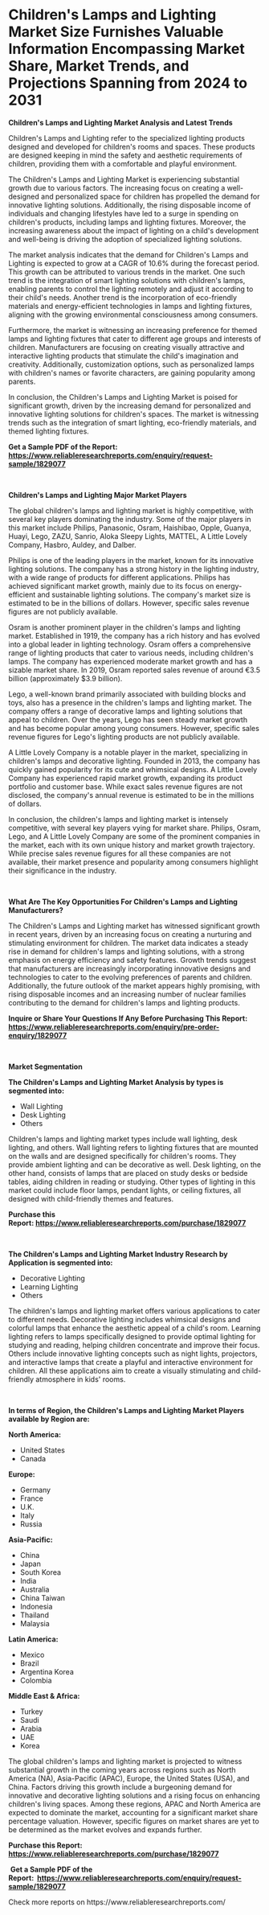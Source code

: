 <p><h1>Children's Lamps and Lighting Market Size Furnishes Valuable Information Encompassing Market Share, Market Trends, and Projections Spanning from 2024 to 2031</h1></p><p><strong>Children's Lamps and Lighting Market Analysis and Latest Trends</strong></p>
<p><p>Children's Lamps and Lighting refer to the specialized lighting products designed and developed for children's rooms and spaces. These products are designed keeping in mind the safety and aesthetic requirements of children, providing them with a comfortable and playful environment.</p><p>The Children's Lamps and Lighting Market is experiencing substantial growth due to various factors. The increasing focus on creating a well-designed and personalized space for children has propelled the demand for innovative lighting solutions. Additionally, the rising disposable income of individuals and changing lifestyles have led to a surge in spending on children's products, including lamps and lighting fixtures. Moreover, the increasing awareness about the impact of lighting on a child's development and well-being is driving the adoption of specialized lighting solutions.</p><p>The market analysis indicates that the demand for Children's Lamps and Lighting is expected to grow at a CAGR of 10.6% during the forecast period. This growth can be attributed to various trends in the market. One such trend is the integration of smart lighting solutions with children's lamps, enabling parents to control the lighting remotely and adjust it according to their child's needs. Another trend is the incorporation of eco-friendly materials and energy-efficient technologies in lamps and lighting fixtures, aligning with the growing environmental consciousness among consumers.</p><p>Furthermore, the market is witnessing an increasing preference for themed lamps and lighting fixtures that cater to different age groups and interests of children. Manufacturers are focusing on creating visually attractive and interactive lighting products that stimulate the child's imagination and creativity. Additionally, customization options, such as personalized lamps with children's names or favorite characters, are gaining popularity among parents.</p><p>In conclusion, the Children's Lamps and Lighting Market is poised for significant growth, driven by the increasing demand for personalized and innovative lighting solutions for children's spaces. The market is witnessing trends such as the integration of smart lighting, eco-friendly materials, and themed lighting fixtures.</p></p>
<p><strong>Get a Sample PDF of the Report:&nbsp; <a href="https://www.reliableresearchreports.com/enquiry/request-sample/1829077">https://www.reliableresearchreports.com/enquiry/request-sample/1829077</a></strong></p>
<p>&nbsp;</p>
<p><strong>Children's Lamps and Lighting Major Market Players</strong></p>
<p><p>The global children's lamps and lighting market is highly competitive, with several key players dominating the industry. Some of the major players in this market include Philips, Panasonic, Osram, Haishibao, Opple, Guanya, Huayi, Lego, ZAZU, Sanrio, Aloka Sleepy Lights, MATTEL, A Little Lovely Company, Hasbro, Auldey, and Dalber.</p><p>Philips is one of the leading players in the market, known for its innovative lighting solutions. The company has a strong history in the lighting industry, with a wide range of products for different applications. Philips has achieved significant market growth, mainly due to its focus on energy-efficient and sustainable lighting solutions. The company's market size is estimated to be in the billions of dollars. However, specific sales revenue figures are not publicly available.</p><p>Osram is another prominent player in the children's lamps and lighting market. Established in 1919, the company has a rich history and has evolved into a global leader in lighting technology. Osram offers a comprehensive range of lighting products that cater to various needs, including children's lamps. The company has experienced moderate market growth and has a sizable market share. In 2019, Osram reported sales revenue of around €3.5 billion (approximately $3.9 billion).</p><p>Lego, a well-known brand primarily associated with building blocks and toys, also has a presence in the children's lamps and lighting market. The company offers a range of decorative lamps and lighting solutions that appeal to children. Over the years, Lego has seen steady market growth and has become popular among young consumers. However, specific sales revenue figures for Lego's lighting products are not publicly available.</p><p>A Little Lovely Company is a notable player in the market, specializing in children's lamps and decorative lighting. Founded in 2013, the company has quickly gained popularity for its cute and whimsical designs. A Little Lovely Company has experienced rapid market growth, expanding its product portfolio and customer base. While exact sales revenue figures are not disclosed, the company's annual revenue is estimated to be in the millions of dollars.</p><p>In conclusion, the children's lamps and lighting market is intensely competitive, with several key players vying for market share. Philips, Osram, Lego, and A Little Lovely Company are some of the prominent companies in the market, each with its own unique history and market growth trajectory. While precise sales revenue figures for all these companies are not available, their market presence and popularity among consumers highlight their significance in the industry.</p></p>
<p>&nbsp;</p>
<p><strong>What Are The Key Opportunities For Children's Lamps and Lighting Manufacturers?</strong></p>
<p><p>The Children's Lamps and Lighting market has witnessed significant growth in recent years, driven by an increasing focus on creating a nurturing and stimulating environment for children. The market data indicates a steady rise in demand for children's lamps and lighting solutions, with a strong emphasis on energy efficiency and safety features. Growth trends suggest that manufacturers are increasingly incorporating innovative designs and technologies to cater to the evolving preferences of parents and children. Additionally, the future outlook of the market appears highly promising, with rising disposable incomes and an increasing number of nuclear families contributing to the demand for children's lamps and lighting products.</p></p>
<p><strong>Inquire or Share Your Questions If Any Before Purchasing This Report: <a href="https://www.reliableresearchreports.com/enquiry/pre-order-enquiry/1829077">https://www.reliableresearchreports.com/enquiry/pre-order-enquiry/1829077</a></strong></p>
<p>&nbsp;</p>
<p><strong>Market Segmentation</strong></p>
<p><strong>The Children's Lamps and Lighting Market Analysis by types is segmented into:</strong></p>
<p><ul><li>Wall Lighting</li><li>Desk Lighting</li><li>Others</li></ul></p>
<p><p>Children's lamps and lighting market types include wall lighting, desk lighting, and others. Wall lighting refers to lighting fixtures that are mounted on the walls and are designed specifically for children's rooms. They provide ambient lighting and can be decorative as well. Desk lighting, on the other hand, consists of lamps that are placed on study desks or bedside tables, aiding children in reading or studying. Other types of lighting in this market could include floor lamps, pendant lights, or ceiling fixtures, all designed with child-friendly themes and features.</p></p>
<p><strong>Purchase this Report:&nbsp;<a href="https://www.reliableresearchreports.com/purchase/1829077">https://www.reliableresearchreports.com/purchase/1829077</a></strong></p>
<p>&nbsp;</p>
<p><strong>The Children's Lamps and Lighting Market Industry Research by Application is segmented into:</strong></p>
<p><ul><li>Decorative Lighting</li><li>Learning Lighting</li><li>Others</li></ul></p>
<p><p>The children's lamps and lighting market offers various applications to cater to different needs. Decorative lighting includes whimsical designs and colorful lamps that enhance the aesthetic appeal of a child's room. Learning lighting refers to lamps specifically designed to provide optimal lighting for studying and reading, helping children concentrate and improve their focus. Others include innovative lighting concepts such as night lights, projectors, and interactive lamps that create a playful and interactive environment for children. All these applications aim to create a visually stimulating and child-friendly atmosphere in kids' rooms.</p></p>
<p>&nbsp;</p>
<p><strong>In terms of Region, the Children's Lamps and Lighting Market Players available by Region are:</strong></p>
<p>
    <p> <strong> North America: </strong>
        <ul>
            <li>United States</li>
            <li>Canada</li>
        </ul>
        </p> 
    <p> <strong> Europe: </strong>
        <ul>
            <li>Germany</li>
            <li>France</li>
            <li>U.K.</li>
            <li>Italy</li>
            <li>Russia</li>
        </ul>
        </p> 
    <p> <strong> Asia-Pacific: </strong>
        <ul>
            <li>China</li>
            <li>Japan</li>
            <li>South Korea</li>
            <li>India</li>
            <li>Australia</li>
            <li>China Taiwan</li>
            <li>Indonesia</li>
            <li>Thailand</li>
            <li>Malaysia</li>
        </ul>
        </p> 
    <p> <strong> Latin America: </strong>
        <ul>
            <li>Mexico</li>
            <li>Brazil</li>
            <li>Argentina Korea</li>
            <li>Colombia</li>
        </ul>
        </p> 
    <p> <strong> Middle East & Africa: </strong>
        <ul>
            <li>Turkey</li>
            <li>Saudi</li>
            <li>Arabia</li>
            <li>UAE</li>
            <li>Korea</li>
        </ul>
    </p>
    </p>
<p><p>The global children's lamps and lighting market is projected to witness substantial growth in the coming years across regions such as North America (NA), Asia-Pacific (APAC), Europe, the United States (USA), and China. Factors driving this growth include a burgeoning demand for innovative and decorative lighting solutions and a rising focus on enhancing children's living spaces. Among these regions, APAC and North America are expected to dominate the market, accounting for a significant market share percentage valuation. However, specific figures on market shares are yet to be determined as the market evolves and expands further.</p></p>
<p><strong>Purchase this Report: <a href="https://www.reliableresearchreports.com/purchase/1829077">https://www.reliableresearchreports.com/purchase/1829077</a></strong></p>
<p>&nbsp;<strong>Get a Sample PDF of the Report:&nbsp;&nbsp;<a href="https://www.reliableresearchreports.com/enquiry/request-sample/1829077">https://www.reliableresearchreports.com/enquiry/request-sample/1829077</a></strong></p>
<p><strong></strong></p>
<p>Check more reports on https://www.reliableresearchreports.com/</p>